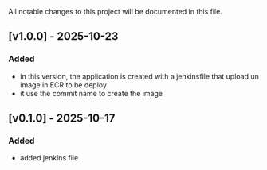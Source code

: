 All notable changes to this project will be documented in this file.

## [v1.0.0] - 2025-10-23
### Added
- in this version, the application is created with a jenkinsfile that upload un image in ECR to be deploy
- it use the commit name to create the image


## [v0.1.0] - 2025-10-17
### Added
- added jenkins file
